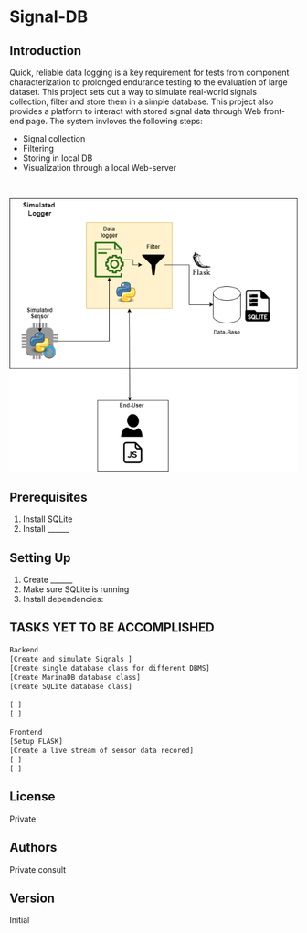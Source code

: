 # Signal-DB

## Introduction
Quick, reliable data logging is a key requirement for tests from component characterization to prolonged endurance testing to the evaluation of large dataset. This project sets out a way to simulate real-world signals collection, filter and store them in a simple database. This project also provides a platform to interact with stored signal data through Web front-end page. The system invloves the following steps:

* Signal collection
* Filtering 
* Storing in local DB
* Visualization through a local Web-server

<br />

<p align="center">
<img widith=600  src="./image.png">
<p>

  
  ## Prerequisites
  
  1. Install SQLite
  2. Install ______
  
  ## Setting Up
  
  1. Create ______
  2. Make sure SQLite is running
  3. Install dependencies:
  
  ## TASKS YET TO BE ACCOMPLISHED

    Backend
    [Create and simulate Signals ] 
    [Create single database class for different DBMS] 
    [Create MarinaDB database class] 
    [Create SQLite database class] 
    
    [ ] 
    [ ] 

    Frontend
    [Setup FLASK] 
    [Create a live stream of sensor data recored] 
    [ ] 
    [ ] 
  
  ## License
  
  Private
  
  ## Authors
  
  Private consult
  
  ## Version
  
  Initial
  
